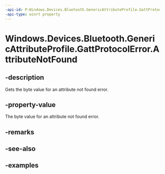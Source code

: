 ```yaml
---
-api-id: P:Windows.Devices.Bluetooth.GenericAttributeProfile.GattProtocolError.AttributeNotFound
-api-type: winrt property
---
```


<!-- Property syntax.
public byte AttributeNotFound { get; }
-->

# Windows.Devices.Bluetooth.GenericAttributeProfile.GattProtocolError.AttributeNotFound

## -description
Gets the byte value for an attribute not found error.

## -property-value
The byte value for an attribute not found error.

## -remarks

## -see-also

## -examples

